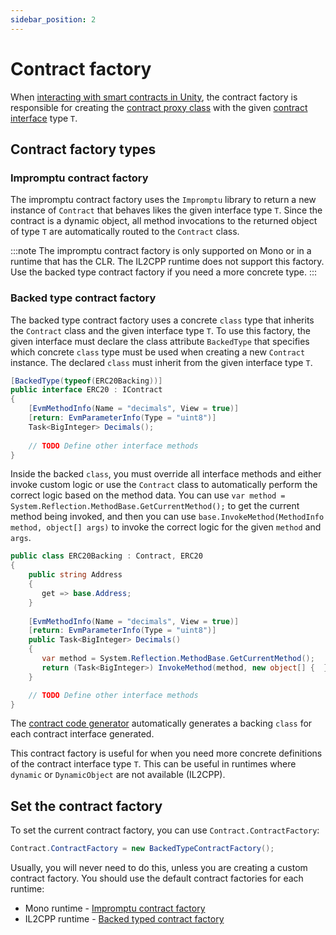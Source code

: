 ```yaml
---
sidebar_position: 2
---
```


# Contract factory

When [interacting with smart contracts in Unity](index.md), the contract factory is responsible for
creating the [contract proxy class](contract-proxy-class.md) with the given
[contract interface](contract-interface.md) type `T`.

## Contract factory types

### Impromptu contract factory

The impromptu contract factory uses the `Impromptu` library to return a new instance of `Contract`
that behaves likes the given interface type `T`.
Since the contract is a dynamic object, all method invocations to the returned object of type `T`
are automatically routed to the `Contract` class.

:::note
The impromptu contract factory is only supported on Mono or in a runtime that has the CLR.
The IL2CPP runtime does not support this factory.
Use the backed type contract factory if you need a more concrete type.
:::

### Backed type contract factory

The backed type contract factory uses a concrete `class` type that inherits the `Contract` class and
the given interface type `T`.
To use this factory, the given interface must declare the class attribute `BackedType`
that specifies which concrete `class` type must be used when creating a new `Contract` instance.
The declared `class` must inherit from the given interface type `T`.

```csharp
[BackedType(typeof(ERC20Backing))]  
public interface ERC20 : IContract  
{
	[EvmMethodInfo(Name = "decimals", View = true)]  
	[return: EvmParameterInfo(Type = "uint8")]  
	Task<BigInteger> Decimals();
	
	// TODO Define other interface methods
}
```

Inside the backed `class`, you must override all interface methods and either invoke custom logic or
use the `Contract` class to automatically perform the correct logic based on the method data.
You can use `var method = System.Reflection.MethodBase.GetCurrentMethod();` to get the current
method being invoked, and then you can use `base.InvokeMethod(MethodInfo method, object[] args)` to
invoke the correct logic for the given `method` and `args`.

```csharp
public class ERC20Backing : Contract, ERC20  
{
	public string Address  
	{  
	   get => base.Address;  
	}
	
	[EvmMethodInfo(Name = "decimals", View = true)]  
	[return: EvmParameterInfo(Type = "uint8")]  
	public Task<BigInteger> Decimals()  
	{  
	   var method = System.Reflection.MethodBase.GetCurrentMethod();  
	   return (Task<BigInteger>) InvokeMethod(method, new object[] {  });  
	}

	// TODO Define other interface methods
}
```

The [contract code generator](index.md#generate-contract-code) automatically generates a backing
`class` for each contract interface generated.

This contract factory is useful for when you need more concrete definitions of the contract
interface type `T`.
This can be useful in runtimes where `dynamic` or `DynamicObject` are not available (IL2CPP).

## Set the contract factory

To set the current contract factory, you can use `Contract.ContractFactory`:

```csharp
Contract.ContractFactory = new BackedTypeContractFactory();
```

Usually, you will never need to do this, unless you are creating a custom contract factory.
You should use the default contract factories for each runtime:

- Mono runtime - [Impromptu contract factory](#impromptu-contract-factory)
- IL2CPP runtime - [Backed typed contract factory](#backed-type-contract-factory)
